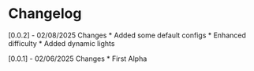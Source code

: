 # Changelog

[0.0.2] - 02/08/2025
Changes
    * Added some default configs
    * Enhanced difficulty
    * Added dynamic lights

[0.0.1] - 02/06/2025
Changes
    * First Alpha
